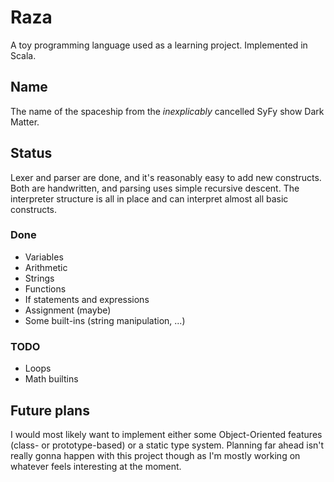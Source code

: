 # Raza
A toy programming language used as a learning project. Implemented in Scala.

## Name
The name of the spaceship from the *inexplicably* cancelled SyFy show Dark Matter.

## Status

Lexer and parser are done, and it's reasonably easy to add new constructs. Both are
handwritten, and parsing uses simple recursive descent. The interpreter structure is all in
place and can interpret almost all basic constructs. 

### Done

* Variables
* Arithmetic
* Strings
* Functions 
* If statements and expressions
* Assignment (maybe)
* Some built-ins (string manipulation, ...)

### TODO

* Loops
* Math builtins

## Future plans 

I would most likely want to implement either some Object-Oriented features (class- or
prototype-based) or a static type system. Planning far ahead isn't really gonna happen with
this project though as I'm mostly working on whatever feels interesting at the moment.







